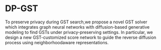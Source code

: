 # DP-GST
To preserve privacy during GST search,we propose a novel GST solver which integrates graph neural networks with diffusion-based generative modeling to find GSTs under privacy-preserving settings. In particular, we design a new GST-customized score network to guide the reverse diffusion process using neighborhoodaware representations.
